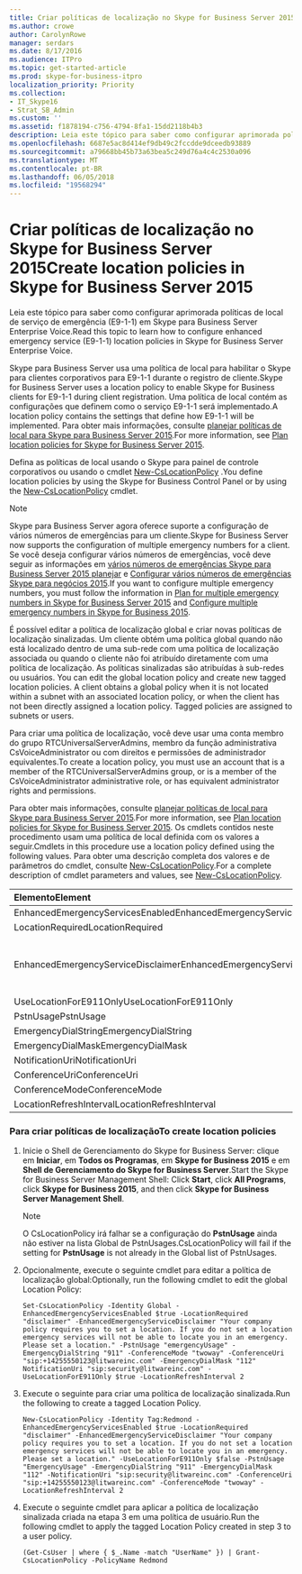 ```yaml
---
title: Criar políticas de localização no Skype for Business Server 2015
ms.author: crowe
author: CarolynRowe
manager: serdars
ms.date: 8/17/2016
ms.audience: ITPro
ms.topic: get-started-article
ms.prod: skype-for-business-itpro
localization_priority: Priority
ms.collection:
- IT_Skype16
- Strat_SB_Admin
ms.custom: ''
ms.assetid: f1878194-c756-4794-8fa1-15dd2118b4b3
description: Leia este tópico para saber como configurar aprimorada políticas de local de serviço de emergência (E9-1-1) em Skype para Business Server Enterprise Voice.
ms.openlocfilehash: 6687e5ac8d414ef9db49c2fccdde9dceedb93889
ms.sourcegitcommit: a79668bb45b73a63bea5c249d76a4c4c2530a096
ms.translationtype: MT
ms.contentlocale: pt-BR
ms.lasthandoff: 06/05/2018
ms.locfileid: "19568294"
---
```

# <a name="create-location-policies-in-skype-for-business-server-2015"></a><span data-ttu-id="0029b-103">Criar políticas de localização no Skype for Business Server 2015</span><span class="sxs-lookup"><span data-stu-id="0029b-103">Create location policies in Skype for Business Server 2015</span></span>
 
<span data-ttu-id="0029b-104">Leia este tópico para saber como configurar aprimorada políticas de local de serviço de emergência (E9-1-1) em Skype para Business Server Enterprise Voice.</span><span class="sxs-lookup"><span data-stu-id="0029b-104">Read this topic to learn how to configure enhanced emergency service (E9-1-1) location policies in Skype for Business Server Enterprise Voice.</span></span> 
  
<span data-ttu-id="0029b-105">Skype para Business Server usa uma política de local para habilitar o Skype para clientes corporativos para E9-1-1 durante o registro de cliente.</span><span class="sxs-lookup"><span data-stu-id="0029b-105">Skype for Business Server uses a location policy to enable Skype for Business clients for E9-1-1 during client registration.</span></span> <span data-ttu-id="0029b-106">Uma política de local contém as configurações que definem como o serviço E9-1-1 será implementado.</span><span class="sxs-lookup"><span data-stu-id="0029b-106">A location policy contains the settings that define how E9-1-1 will be implemented.</span></span> <span data-ttu-id="0029b-107">Para obter mais informações, consulte [planejar políticas de local para Skype para Business Server 2015](../../plan-your-deployment/enterprise-voice-solution/location-policies.md).</span><span class="sxs-lookup"><span data-stu-id="0029b-107">For more information, see [Plan location policies for Skype for Business Server 2015](../../plan-your-deployment/enterprise-voice-solution/location-policies.md).</span></span>
  
<span data-ttu-id="0029b-108">Defina as políticas de local usando o Skype para painel de controle corporativos ou usando o cmdlet [New-CsLocationPolicy](https://docs.microsoft.com/powershell/module/skype/new-cslocationpolicy?view=skype-ps) .</span><span class="sxs-lookup"><span data-stu-id="0029b-108">You define location policies by using the Skype for Business Control Panel or by using the [New-CsLocationPolicy](https://docs.microsoft.com/powershell/module/skype/new-cslocationpolicy?view=skype-ps) cmdlet.</span></span>
  
> [!NOTE]
> <span data-ttu-id="0029b-109">Skype para Business Server agora oferece suporte a configuração de vários números de emergências para um cliente.</span><span class="sxs-lookup"><span data-stu-id="0029b-109">Skype for Business Server now supports the configuration of multiple emergency numbers for a client.</span></span> <span data-ttu-id="0029b-110">Se você deseja configurar vários números de emergências, você deve seguir as informações em [vários números de emergências Skype para Business Server 2015 planejar](../../plan-your-deployment/enterprise-voice-solution/multiple-emergency-numbers.md) e [Configurar vários números de emergências Skype para negócios 2015](configure-multiple-emergency-numbers.md).</span><span class="sxs-lookup"><span data-stu-id="0029b-110">If you want to configure multiple emergency numbers, you must follow the information in [Plan for multiple emergency numbers in Skype for Business Server 2015](../../plan-your-deployment/enterprise-voice-solution/multiple-emergency-numbers.md) and [Configure multiple emergency numbers in Skype for Business 2015](configure-multiple-emergency-numbers.md).</span></span> 
  
<span data-ttu-id="0029b-p103">É possível editar a política de localização global e criar novas políticas de localização sinalizadas. Um cliente obtém uma política global quando não está localizado dentro de uma sub-rede com uma política de localização associada ou quando o cliente não foi atribuído diretamente com uma política de localização. As políticas sinalizadas são atribuídas à sub-redes ou usuários.  </span><span class="sxs-lookup"><span data-stu-id="0029b-p103">You can edit the global location policy and create new tagged location policies. A client obtains a global policy when it is not located within a subnet with an associated location policy, or when the client has not been directly assigned a location policy. Tagged policies are assigned to subnets or users.</span></span> 
  
<span data-ttu-id="0029b-114">Para criar uma política de localização, você deve usar uma conta membro do grupo RTCUniversalServerAdmins, membro da função administrativa CsVoiceAdministrator ou com direitos e permissões de administrador equivalentes.</span><span class="sxs-lookup"><span data-stu-id="0029b-114">To create a location policy, you must use an account that is a member of the RTCUniversalServerAdmins group, or is a member of the CsVoiceAdministrator administrative role, or has equivalent administrator rights and permissions.</span></span>
  
<span data-ttu-id="0029b-115">Para obter mais informações, consulte [planejar políticas de local para Skype para Business Server 2015](../../plan-your-deployment/enterprise-voice-solution/location-policies.md).</span><span class="sxs-lookup"><span data-stu-id="0029b-115">For more information, see [Plan location policies for Skype for Business Server 2015](../../plan-your-deployment/enterprise-voice-solution/location-policies.md).</span></span> <span data-ttu-id="0029b-116">Os cmdlets contidos neste procedimento usam uma política de local definida com os valores a seguir.</span><span class="sxs-lookup"><span data-stu-id="0029b-116">Cmdlets in this procedure use a location policy defined using the following values.</span></span> <span data-ttu-id="0029b-117">Para obter uma descrição completa dos valores e de parâmetros do cmdlet, consulte [New-CsLocationPolicy](https://docs.microsoft.com/powershell/module/skype/new-cslocationpolicy?view=skype-ps).</span><span class="sxs-lookup"><span data-stu-id="0029b-117">For a complete description of cmdlet parameters and values, see [New-CsLocationPolicy](https://docs.microsoft.com/powershell/module/skype/new-cslocationpolicy?view=skype-ps).</span></span>
  
|<span data-ttu-id="0029b-118">**Elemento**</span><span class="sxs-lookup"><span data-stu-id="0029b-118">**Element**</span></span>|<span data-ttu-id="0029b-119">**Valor**</span><span class="sxs-lookup"><span data-stu-id="0029b-119">**Value**</span></span>|
|:-----|:-----|
|<span data-ttu-id="0029b-120">EnhancedEmergencyServicesEnabled</span><span class="sxs-lookup"><span data-stu-id="0029b-120">EnhancedEmergencyServicesEnabled</span></span>  <br/> |<span data-ttu-id="0029b-121">**True**</span><span class="sxs-lookup"><span data-stu-id="0029b-121">**True**</span></span> <br/> |
|<span data-ttu-id="0029b-122">LocationRequired</span><span class="sxs-lookup"><span data-stu-id="0029b-122">LocationRequired</span></span>  <br/> |<span data-ttu-id="0029b-123">**Disclaimer**</span><span class="sxs-lookup"><span data-stu-id="0029b-123">**Disclaimer**</span></span> <br/> |
|<span data-ttu-id="0029b-124">EnhancedEmergencyServiceDisclaimer</span><span class="sxs-lookup"><span data-stu-id="0029b-124">EnhancedEmergencyServiceDisclaimer</span></span>  <br/> |<span data-ttu-id="0029b-p105">Sua empresa exige a definição de uma localização. Se você não a definir, os serviços de emergência não poderão localizá-lo em caso de emergência. Defina uma localização.</span><span class="sxs-lookup"><span data-stu-id="0029b-p105">Your company policy requires you to set a location. If you do not set a location, emergency services will not be able to locate you in an emergency. Please set a location.</span></span>  <br/> |
|<span data-ttu-id="0029b-128">UseLocationForE911Only</span><span class="sxs-lookup"><span data-stu-id="0029b-128">UseLocationForE911Only</span></span>  <br/> |<span data-ttu-id="0029b-129">**False**</span><span class="sxs-lookup"><span data-stu-id="0029b-129">**False**</span></span> <br/> |
|<span data-ttu-id="0029b-130">PstnUsage</span><span class="sxs-lookup"><span data-stu-id="0029b-130">PstnUsage</span></span>  <br/> |<span data-ttu-id="0029b-131">**EmergencyUsage**</span><span class="sxs-lookup"><span data-stu-id="0029b-131">**EmergencyUsage**</span></span> <br/> |
|<span data-ttu-id="0029b-132">EmergencyDialString</span><span class="sxs-lookup"><span data-stu-id="0029b-132">EmergencyDialString</span></span>  <br/> |<span data-ttu-id="0029b-133">**911**</span><span class="sxs-lookup"><span data-stu-id="0029b-133">**911**</span></span> <br/> |
|<span data-ttu-id="0029b-134">EmergencyDialMask</span><span class="sxs-lookup"><span data-stu-id="0029b-134">EmergencyDialMask</span></span>  <br/> |<span data-ttu-id="0029b-135">**112**</span><span class="sxs-lookup"><span data-stu-id="0029b-135">**112**</span></span> <br/> |
|<span data-ttu-id="0029b-136">NotificationUri</span><span class="sxs-lookup"><span data-stu-id="0029b-136">NotificationUri</span></span>  <br/> |<span data-ttu-id="0029b-137">**SIP:Security@litwareinc.com**</span><span class="sxs-lookup"><span data-stu-id="0029b-137">**sip:security@litwareinc.com**</span></span> <br/> |
|<span data-ttu-id="0029b-138">ConferenceUri</span><span class="sxs-lookup"><span data-stu-id="0029b-138">ConferenceUri</span></span>  <br/> |<span data-ttu-id="0029b-139">**SIP:+14255550123@litwareinc.com**</span><span class="sxs-lookup"><span data-stu-id="0029b-139">**sip:+14255550123@litwareinc.com**</span></span> <br/> |
|<span data-ttu-id="0029b-140">ConferenceMode</span><span class="sxs-lookup"><span data-stu-id="0029b-140">ConferenceMode</span></span>  <br/> |<span data-ttu-id="0029b-141">**twoway**</span><span class="sxs-lookup"><span data-stu-id="0029b-141">**twoway**</span></span> <br/> |
|<span data-ttu-id="0029b-142">LocationRefreshInterval</span><span class="sxs-lookup"><span data-stu-id="0029b-142">LocationRefreshInterval</span></span>  <br/> |<span data-ttu-id="0029b-143">**2**</span><span class="sxs-lookup"><span data-stu-id="0029b-143">**2**</span></span> <br/> |
   
### <a name="to-create-location-policies"></a><span data-ttu-id="0029b-144">Para criar políticas de localização</span><span class="sxs-lookup"><span data-stu-id="0029b-144">To create location policies</span></span>

1. <span data-ttu-id="0029b-145">Inicie o Shell de Gerenciamento do Skype for Business Server: clique em **Iniciar**, em **Todos os Programas**, em **Skype for Business 2015** e em **Shell de Gerenciamento do Skype for Business Server**.</span><span class="sxs-lookup"><span data-stu-id="0029b-145">Start the Skype for Business Server Management Shell: Click **Start**, click **All Programs**, click **Skype for Business 2015**, and then click **Skype for Business Server Management Shell**.</span></span>
    
    > [!NOTE]
    > <span data-ttu-id="0029b-146">O CsLocationPolicy irá falhar se a configuração do **PstnUsage** ainda não estiver na lista Global de PstnUsages.</span><span class="sxs-lookup"><span data-stu-id="0029b-146">CsLocationPolicy will fail if the setting for **PstnUsage** is not already in the Global list of PstnUsages.</span></span>
  
2. <span data-ttu-id="0029b-147">Opcionalmente, execute o seguinte cmdlet para editar a política de localização global:</span><span class="sxs-lookup"><span data-stu-id="0029b-147">Optionally, run the following cmdlet to edit the global Location Policy:</span></span>
    
   ```
   Set-CsLocationPolicy -Identity Global -EnhancedEmergencyServicesEnabled $true -LocationRequired "disclaimer" -EnhancedEmergencyServiceDisclaimer "Your company policy requires you to set a location. If you do not set a location emergency services will not be able to locate you in an emergency. Please set a location." -PstnUsage "emergencyUsage" -EmergencyDialString "911" -ConferenceMode "twoway" -ConferenceUri "sip:+14255550123@litwareinc.com" -EmergencyDialMask "112" NotificationUri "sip:security@litwareinc.com" -UseLocationForE911Only $true -LocationRefreshInterval 2
   ```

3. <span data-ttu-id="0029b-148">Execute o seguinte para criar uma política de localização sinalizada.</span><span class="sxs-lookup"><span data-stu-id="0029b-148">Run the following to create a tagged Location Policy.</span></span>
    
   ```
   New-CsLocationPolicy -Identity Tag:Redmond - EnhancedEmergencyServicesEnabled $true -LocationRequired "disclaimer" -EnhancedEmergencyServiceDisclaimer "Your company policy requires you to set a location. If you do not set a location emergency services will not be able to locate you in an emergency. Please set a location." -UseLocationForE911Only $false -PstnUsage "EmergencyUsage" -EmergencyDialString "911" -EmergencyDialMask "112" -NotificationUri "sip:security@litwareinc.com" -ConferenceUri "sip:+14255550123@litwareinc.com" -ConferenceMode "twoway" -LocationRefreshInterval 2
   ```

4. <span data-ttu-id="0029b-149">Execute o seguinte cmdlet para aplicar a política de localização sinalizada criada na etapa 3 em uma política de usuário.</span><span class="sxs-lookup"><span data-stu-id="0029b-149">Run the following cmdlet to apply the tagged Location Policy created in step 3 to a user policy.</span></span>
    
   ```
   (Get-CsUser | where { $_.Name -match "UserName" }) | Grant-CsLocationPolicy -PolicyName Redmond
   ```